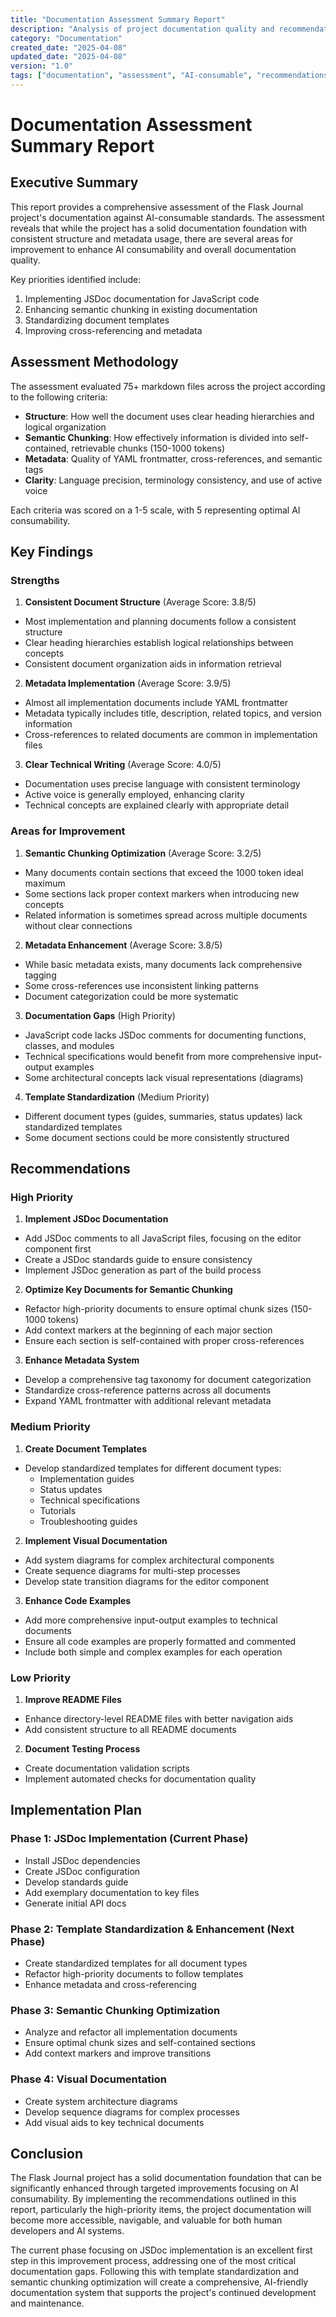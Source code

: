 ```yaml
---
title: "Documentation Assessment Summary Report"
description: "Analysis of project documentation quality and recommendations for AI-consumable improvements"
category: "Documentation"
created_date: "2025-04-08"
updated_date: "2025-04-08"
version: "1.0"
tags: ["documentation", "assessment", "AI-consumable", "recommendations"]
---
```


# Documentation Assessment Summary Report

## Executive Summary

This report provides a comprehensive assessment of the Flask Journal project's documentation against AI-consumable standards. The assessment reveals that while the project has a solid documentation foundation with consistent structure and metadata usage, there are several areas for improvement to enhance AI consumability and overall documentation quality.

Key priorities identified include:

1. Implementing JSDoc documentation for JavaScript code
2. Enhancing semantic chunking in existing documentation
3. Standardizing document templates
4. Improving cross-referencing and metadata

## Assessment Methodology

The assessment evaluated 75+ markdown files across the project according to the following criteria:

- **Structure**: How well the document uses clear heading hierarchies and logical organization
- **Semantic Chunking**: How effectively information is divided into self-contained, retrievable chunks (150-1000 tokens)
- **Metadata**: Quality of YAML frontmatter, cross-references, and semantic tags
- **Clarity**: Language precision, terminology consistency, and use of active voice

Each criteria was scored on a 1-5 scale, with 5 representing optimal AI consumability.

## Key Findings

### Strengths

1. **Consistent Document Structure** (Average Score: 3.8/5)
- Most implementation and planning documents follow a consistent structure
- Clear heading hierarchies establish logical relationships between concepts
- Consistent document organization aids in information retrieval

2. **Metadata Implementation** (Average Score: 3.9/5)
- Almost all implementation documents include YAML frontmatter
- Metadata typically includes title, description, related topics, and version information
- Cross-references to related documents are common in implementation files

3. **Clear Technical Writing** (Average Score: 4.0/5)
- Documentation uses precise language with consistent terminology
- Active voice is generally employed, enhancing clarity
- Technical concepts are explained clearly with appropriate detail

### Areas for Improvement

1. **Semantic Chunking Optimization** (Average Score: 3.2/5)
- Many documents contain sections that exceed the 1000 token ideal maximum
- Some sections lack proper context markers when introducing new concepts
- Related information is sometimes spread across multiple documents without clear connections

2. **Metadata Enhancement** (Average Score: 3.8/5)
- While basic metadata exists, many documents lack comprehensive tagging
- Some cross-references use inconsistent linking patterns
- Document categorization could be more systematic

3. **Documentation Gaps** (High Priority)
- JavaScript code lacks JSDoc comments for documenting functions, classes, and modules
- Technical specifications would benefit from more comprehensive input-output examples
- Some architectural concepts lack visual representations (diagrams)

4. **Template Standardization** (Medium Priority)
- Different document types (guides, summaries, status updates) lack standardized templates
- Some document sections could be more consistently structured

## Recommendations

### High Priority

1. **Implement JSDoc Documentation**
- Add JSDoc comments to all JavaScript files, focusing on the editor component first
- Create a JSDoc standards guide to ensure consistency
- Implement JSDoc generation as part of the build process

2. **Optimize Key Documents for Semantic Chunking**
- Refactor high-priority documents to ensure optimal chunk sizes (150-1000 tokens)
- Add context markers at the beginning of each major section
- Ensure each section is self-contained with proper cross-references

3. **Enhance Metadata System**
- Develop a comprehensive tag taxonomy for document categorization
- Standardize cross-reference patterns across all documents
- Expand YAML frontmatter with additional relevant metadata

### Medium Priority

1. **Create Document Templates**
- Develop standardized templates for different document types:
  - Implementation guides
  - Status updates
  - Technical specifications
  - Tutorials
  - Troubleshooting guides

2. **Implement Visual Documentation**
- Add system diagrams for complex architectural components
- Create sequence diagrams for multi-step processes
- Develop state transition diagrams for the editor component

3. **Enhance Code Examples**
- Add more comprehensive input-output examples to technical documents
- Ensure all code examples are properly formatted and commented
- Include both simple and complex examples for each operation

### Low Priority

1. **Improve README Files**
- Enhance directory-level README files with better navigation aids
- Add consistent structure to all README documents

2. **Document Testing Process**
- Create documentation validation scripts
- Implement automated checks for documentation quality

## Implementation Plan

### Phase 1: JSDoc Implementation (Current Phase)

- Install JSDoc dependencies
- Create JSDoc configuration
- Develop standards guide
- Add exemplary documentation to key files
- Generate initial API docs

### Phase 2: Template Standardization & Enhancement (Next Phase)

- Create standardized templates for all document types
- Refactor high-priority documents to follow templates
- Enhance metadata and cross-referencing

### Phase 3: Semantic Chunking Optimization

- Analyze and refactor all implementation documents
- Ensure optimal chunk sizes and self-contained sections
- Add context markers and improve transitions

### Phase 4: Visual Documentation

- Create system architecture diagrams
- Develop sequence diagrams for complex processes
- Add visual aids to key technical documents

## Conclusion

The Flask Journal project has a solid documentation foundation that can be significantly enhanced through targeted improvements focusing on AI consumability. By implementing the recommendations outlined in this report, particularly the high-priority items, the project documentation will become more accessible, navigable, and valuable for both human developers and AI systems.

The current phase focusing on JSDoc implementation is an excellent first step in this improvement process, addressing one of the most critical documentation gaps. Following this with template standardization and semantic chunking optimization will create a comprehensive, AI-friendly documentation system that supports the project's continued development and maintenance.
